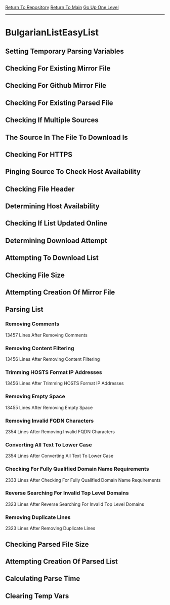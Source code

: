 [Return To Repository](https://github.com/deathbybandaid/piholeparser/)
[Return To Main](https://github.com/deathbybandaid/piholeparser/blob/master/RecentRunLogs/Mainlog.md)
[Go Up One Level](https://github.com/deathbybandaid/piholeparser/blob/master/RecentRunLogs/TopLevelScripts/30-Processing-External-Blacklists.md)
____________________________________
# BulgarianListEasyList
## Setting Temporary Parsing Variables
## Checking For Existing Mirror File
## Checking For Github Mirror File
## Checking For Existing Parsed File
## Checking If Multiple Sources
## The Source In The File To Download Is
## Checking For HTTPS
## Pinging Source To Check Host Availability
## Checking File Header
## Determining Host Availability
## Checking If List Updated Online
## Determining Download Attempt
## Attempting To Download List
## Checking File Size
## Attempting Creation Of Mirror File
## Parsing List
### Removing Comments
13457 Lines After Removing Comments
### Removing Content Filtering
13456 Lines After Removing Content Filtering
### Trimming HOSTS Format IP Addresses
13456 Lines After Trimming HOSTS Format IP Addresses
### Removing Empty Space
13455 Lines After Removing Empty Space
### Removing Invalid FQDN Characters
2354 Lines After Removing Invalid FQDN Characters
### Converting All Text To Lower Case
2354 Lines After Converting All Text To Lower Case
### Checking For Fully Qualified Domain Name Requirements
2333 Lines After Checking For Fully Qualified Domain Name Requirements
### Reverse Searching For Invalid Top Level Domains
2323 Lines After Reverse Searching For Invalid Top Level Domains
### Removing Duplicate Lines
2323 Lines After Removing Duplicate Lines
## Checking Parsed File Size
## Attempting Creation Of Parsed List
## Calculating Parse Time
## Clearing Temp Vars
